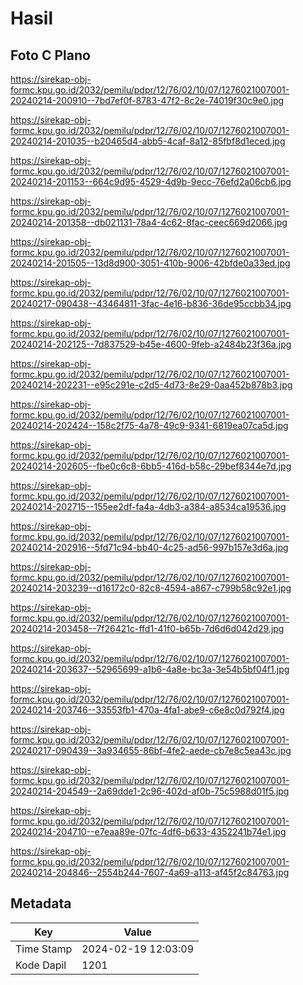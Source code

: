 # Hasil

## Foto C Plano

https://sirekap-obj-formc.kpu.go.id/2032/pemilu/pdpr/12/76/02/10/07/1276021007001-20240214-200910--7bd7ef0f-8783-47f2-8c2e-74019f30c9e0.jpg

https://sirekap-obj-formc.kpu.go.id/2032/pemilu/pdpr/12/76/02/10/07/1276021007001-20240214-201035--b20465d4-abb5-4caf-8a12-85fbf8d1eced.jpg

https://sirekap-obj-formc.kpu.go.id/2032/pemilu/pdpr/12/76/02/10/07/1276021007001-20240214-201153--664c9d95-4529-4d9b-9ecc-76efd2a06cb6.jpg

https://sirekap-obj-formc.kpu.go.id/2032/pemilu/pdpr/12/76/02/10/07/1276021007001-20240214-201358--db021131-78a4-4c62-8fac-ceec669d2066.jpg

https://sirekap-obj-formc.kpu.go.id/2032/pemilu/pdpr/12/76/02/10/07/1276021007001-20240214-201505--13d8d900-3051-410b-9006-42bfde0a33ed.jpg

https://sirekap-obj-formc.kpu.go.id/2032/pemilu/pdpr/12/76/02/10/07/1276021007001-20240217-090438--43464811-3fac-4e16-b836-36de95ccbb34.jpg

https://sirekap-obj-formc.kpu.go.id/2032/pemilu/pdpr/12/76/02/10/07/1276021007001-20240214-202125--7d837529-b45e-4600-9feb-a2484b23f36a.jpg

https://sirekap-obj-formc.kpu.go.id/2032/pemilu/pdpr/12/76/02/10/07/1276021007001-20240214-202231--e95c291e-c2d5-4d73-8e29-0aa452b878b3.jpg

https://sirekap-obj-formc.kpu.go.id/2032/pemilu/pdpr/12/76/02/10/07/1276021007001-20240214-202424--158c2f75-4a78-49c9-9341-6819ea07ca5d.jpg

https://sirekap-obj-formc.kpu.go.id/2032/pemilu/pdpr/12/76/02/10/07/1276021007001-20240214-202605--fbe0c6c8-6bb5-416d-b58c-29bef8344e7d.jpg

https://sirekap-obj-formc.kpu.go.id/2032/pemilu/pdpr/12/76/02/10/07/1276021007001-20240214-202715--155ee2df-fa4a-4db3-a384-a8534ca19536.jpg

https://sirekap-obj-formc.kpu.go.id/2032/pemilu/pdpr/12/76/02/10/07/1276021007001-20240214-202916--5fd71c94-bb40-4c25-ad56-997b157e3d6a.jpg

https://sirekap-obj-formc.kpu.go.id/2032/pemilu/pdpr/12/76/02/10/07/1276021007001-20240214-203239--d16172c0-82c8-4594-a867-c799b58c92e1.jpg

https://sirekap-obj-formc.kpu.go.id/2032/pemilu/pdpr/12/76/02/10/07/1276021007001-20240214-203458--7f26421c-ffd1-41f0-b65b-7d6d6d042d29.jpg

https://sirekap-obj-formc.kpu.go.id/2032/pemilu/pdpr/12/76/02/10/07/1276021007001-20240214-203637--52965699-a1b6-4a8e-bc3a-3e54b5bf04f1.jpg

https://sirekap-obj-formc.kpu.go.id/2032/pemilu/pdpr/12/76/02/10/07/1276021007001-20240214-203746--33553fb1-470a-4fa1-abe9-c6e8c0d792f4.jpg

https://sirekap-obj-formc.kpu.go.id/2032/pemilu/pdpr/12/76/02/10/07/1276021007001-20240217-090439--3a934655-86bf-4fe2-aede-cb7e8c5ea43c.jpg

https://sirekap-obj-formc.kpu.go.id/2032/pemilu/pdpr/12/76/02/10/07/1276021007001-20240214-204549--2a69dde1-2c96-402d-af0b-75c5988d01f5.jpg

https://sirekap-obj-formc.kpu.go.id/2032/pemilu/pdpr/12/76/02/10/07/1276021007001-20240214-204710--e7eaa89e-07fc-4df6-b633-4352241b74e1.jpg

https://sirekap-obj-formc.kpu.go.id/2032/pemilu/pdpr/12/76/02/10/07/1276021007001-20240214-204846--2554b244-7607-4a69-a113-af45f2c84763.jpg


## Metadata

| Key        | Value               |
| ---------- | ------------------- |
| Time Stamp | 2024-02-19 12:03:09 |
| Kode Dapil | 1201                |



